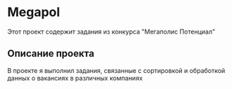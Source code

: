 # Megapol
Этот проект содержит задания из конкурса "Мегаполис Потенциал"
## Описание проекта
В проекте я выполнил задания, связанные с сортировкой и обработкой данных о вакансиях в различных компаниях
